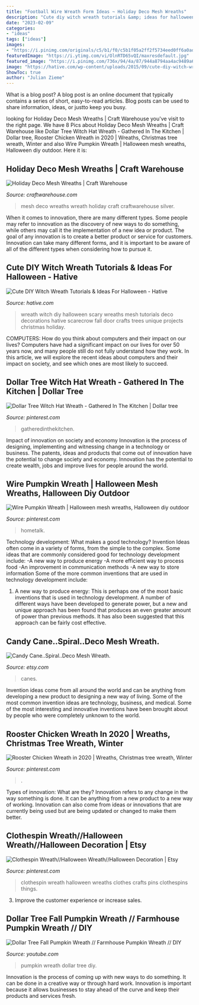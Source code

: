 ```yaml
---
title: "Football Wire Wreath Form Ideas ~ Holiday Deco Mesh Wreaths"
description: "Cute diy witch wreath tutorials &amp; ideas for halloween"
date: "2023-02-09"
categories:
- "ideas"
tags: ["ideas"]
images:
- "https://i.pinimg.com/originals/c5/b1/f0/c5b1f05a2ff2f5734eed0ff6a0ade693.jpg"
featuredImage: "https://i.ytimg.com/vi/OlnRTD65vQI/maxresdefault.jpg"
featured_image: "https://i.pinimg.com/736x/94/4a/87/944a8794aa4ac9489a60a6b4c05abfae.jpg"
image: "https://hative.com/wp-content/uploads/2015/09/cute-diy-witch-wreath-tutorials/16-cute-diy-witch-wreath-tutorials.jpg"
ShowToc: true
author: "Julian Zieme"
---
```



What is a blog post?
A blog post is an online document that typically contains a series of short, easy-to-read articles. Blog posts can be used to share information, ideas, or justto keep you busy.

	

		
looking for Holiday Deco Mesh Wreaths | Craft Warehouse you've visit to the right page. We have 8 Pics about Holiday Deco Mesh Wreaths | Craft Warehouse like Dollar Tree Witch Hat Wreath - Gathered In The Kitchen | Dollar tree, Rooster Chicken Wreath in 2020 | Wreaths, Christmas tree wreath, Winter and also Wire Pumpkin Wreath | Halloween mesh wreaths, Halloween diy outdoor. Here it is:
		
    
## Holiday Deco Mesh Wreaths | Craft Warehouse

<img loading=lazy src="https://i2.wp.com/craftwarehouse.com/wp-content/uploads/2015/04/silver-decco-mesh-wreath.jpg?fit=750%2C791&amp;ssl=1" onerror="this.onerror=null;this.src='https://tse1.mm.bing.net/th?id=OIP.qSTyPPtWobKqmDzN3FGdQgHaHz&amp;pid=15.1';" alt="Holiday Deco Mesh Wreaths | Craft Warehouse">

_Source: craftwarehouse.com_

>mesh deco wreaths wreath holiday craft craftwarehouse silver. 

	

When it comes to innovation, there are many different types. Some people may refer to innovation as the discovery of new ways to do something, while others may call it the implementation of a new idea or product. The goal of any innovation is to create a better product or service for customers. Innovation can take many different forms, and it is important to be aware of all of the different types when considering how to pursue it.

    
## Cute DIY Witch Wreath Tutorials &amp; Ideas For Halloween - Hative

<img loading=lazy src="https://hative.com/wp-content/uploads/2015/09/cute-diy-witch-wreath-tutorials/16-cute-diy-witch-wreath-tutorials.jpg" onerror="this.onerror=null;this.src='https://tse3.mm.bing.net/th?id=OIP.wPjLRflEqQVZhmUpj-9nEAHaLH&amp;pid=15.1';" alt="Cute DIY Witch Wreath Tutorials &amp; Ideas For Halloween - Hative">

_Source: hative.com_

>wreath witch diy halloween scary wreaths mesh tutorials deco decorations hative scarecrow fall door crafts trees unique projects christmas holiday. 

	

COMPUTERS: How do you think about computers and their impact on our lives?
Computers have had a significant impact on our lives for over 50 years now, and many people still do not fully understand how they work. In this article, we will explore the recent ideas about computers and their impact on society, and see which ones are most likely to succeed.

    
## Dollar Tree Witch Hat Wreath - Gathered In The Kitchen | Dollar Tree

<img loading=lazy src="https://i.pinimg.com/736x/94/4a/87/944a8794aa4ac9489a60a6b4c05abfae.jpg" onerror="this.onerror=null;this.src='https://tse3.mm.bing.net/th?id=OIP.DgY1rXB8xLt0qopFZj9A6wHaHa&amp;pid=15.1';" alt="Dollar Tree Witch Hat Wreath - Gathered In The Kitchen | Dollar tree">

_Source: pinterest.com_

>gatheredinthekitchen. 

	

Impact of innovation on society and economy
Innovation is the process of designing, implementing and witnessing change in a technology or business. The patents, ideas and products that come out of innovation have the potential to change society and economy. Innovation has the potential to create wealth, jobs and improve lives for people around the world.

    
## Wire Pumpkin Wreath | Halloween Mesh Wreaths, Halloween Diy Outdoor

<img loading=lazy src="https://i.pinimg.com/736x/6a/fc/5e/6afc5e625f195a459bbad9af00aebcd2.jpg" onerror="this.onerror=null;this.src='https://tse2.mm.bing.net/th?id=OIP.mv4QdOGcXvxg-GOp-UHfIgHaFj&amp;pid=15.1';" alt="Wire Pumpkin Wreath | Halloween mesh wreaths, Halloween diy outdoor">

_Source: pinterest.com_

>hometalk. 

	

Technology development: What makes a good technology?
Invention Ideas often come in a variety of forms, from the simple to the complex. Some ideas that are commonly considered good for technology development include: 
-A new way to produce energy 
-A more efficient way to process food 
-An improvement in communication methods 
-A new way to store information 
Some of the more common inventions that are used in technology development include:


1) A new way to produce energy: This is perhaps one of the most basic inventions that is used in technology development. A number of different ways have been developed to generate power, but a new and unique approach has been found that produces an even greater amount of power than previous methods. It has also been suggested that this approach can be fairly cost effective.

    
## Candy Cane..Spiral..Deco Mesh Wreath.

<img loading=lazy src="https://img0.etsystatic.com/008/0/7094177/il_fullxfull.402101926_rshd.jpg" onerror="this.onerror=null;this.src='https://tse2.mm.bing.net/th?id=OIP.HicrAUIJdTVtLBc_WWheOwHaGa&amp;pid=15.1';" alt="Candy Cane..Spiral..Deco Mesh Wreath.">

_Source: etsy.com_

>canes. 

	

Invention ideas come from all around the world and can be anything from developing a new product to designing a new way of living. Some of the most common invention ideas are technology, business, and medical. Some of the most interesting and innovative inventions have been brought about by people who were completely unknown to the world.

    
## Rooster Chicken Wreath In 2020 | Wreaths, Christmas Tree Wreath, Winter

<img loading=lazy src="https://i.pinimg.com/originals/c5/b1/f0/c5b1f05a2ff2f5734eed0ff6a0ade693.jpg" onerror="this.onerror=null;this.src='https://tse2.mm.bing.net/th?id=OIP.7azjUpjI2SvZHnJgca2JOgHaJ4&amp;pid=15.1';" alt="Rooster Chicken Wreath in 2020 | Wreaths, Christmas tree wreath, Winter">

_Source: pinterest.com_

>. 

	

Types of innovation: What are they?
Innovation refers to any change in the way something is done. It can be anything from a new product to a new way of working. Innovation can also come from ideas or innovations that are currently being used but are being updated or changed to make them better.

    
## Clothespin Wreath//Halloween Wreath//Halloween Decoration | Etsy

<img loading=lazy src="https://i.pinimg.com/736x/f0/66/f5/f066f53374d73d9c646ddd29bc57b9e4--clothespin-wreaths-clothespin-crafts.jpg" onerror="this.onerror=null;this.src='https://tse2.mm.bing.net/th?id=OIP.hy1REcJJoNGxI9Aj7zbRlgHaJ3&amp;pid=15.1';" alt="Clothespin Wreath//Halloween Wreath//Halloween Decoration | Etsy">

_Source: pinterest.com_

>clothespin wreath halloween wreaths clothes crafts pins clothespins things. 

	

3. Improve the customer experience or increase sales.

    
## Dollar Tree Fall Pumpkin Wreath // Farmhouse Pumpkin Wreath // DIY

<img loading=lazy src="https://i.ytimg.com/vi/OlnRTD65vQI/maxresdefault.jpg" onerror="this.onerror=null;this.src='https://tse1.mm.bing.net/th?id=OIP.DNecDZeHsJs2L0KXdCo0lwHaEK&amp;pid=15.1';" alt="Dollar Tree Fall Pumpkin Wreath // Farmhouse Pumpkin Wreath // DIY">

_Source: youtube.com_

>pumpkin wreath dollar tree diy. 

	

Innovation is the process of coming up with new ways to do something. It can be done in a creative way or through hard work. Innovation is important because it allows businesses to stay ahead of the curve and keep their products and services fresh.

